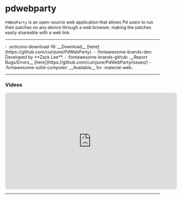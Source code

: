 # pdwebparty

`PdWebParty` is an open-source web application that allows Pd users to run their patches on any device through a web browser, making the patches easily shareable with a web link.

---
<div class="grid cards" markdown>
- :octicons-download-16: __Download__ [here](https://github.com/cuinjune/PdWebParty).
- :fontawesome-brands-dev: Developed by **Zack Lee**.
- :fontawesome-brands-github: __Report Bugs/Errors__ [here](https://github.com/cuinjune/PdWebParty/issues)!
- :fontawesome-solid-computer: __Available__ for :material-web:.
</div>

---
<h3>Videos</h3>

<div style="display: grid; grid-template-columns: repeat(2, 1fr); gap: 20px; justify-items: start;">
    <iframe style="border-radius: 8px" width="560" height="315" src="https://www.youtube.com/embed/502TzbrUMN0" title="YouTube video player" frameborder="0" allow="accelerometer; autoplay; clipboard-write; encrypted-media; gyroscope; picture-in-picture; web-share" referrerpolicy="strict-origin-when-cross-origin" allowfullscreen></iframe>
</div>

---

<script src="https://giscus.app/client.js"
        data-repo="charlesneimog/Awesome-PD"
        data-repo-id="R_kgDOLaunFg"
        data-category="Comments"
        data-category-id="DIC_kwDOLaunFs4CnXHy"
        data-mapping="title"
        data-strict="0"
        data-reactions-enabled="1"
        data-emit-metadata="0"
        data-input-position="bottom"
        data-theme="preferred_color_scheme"
        data-lang="en"
        data-loading="lazy"
        crossorigin="anonymous"
        async>
</script>

